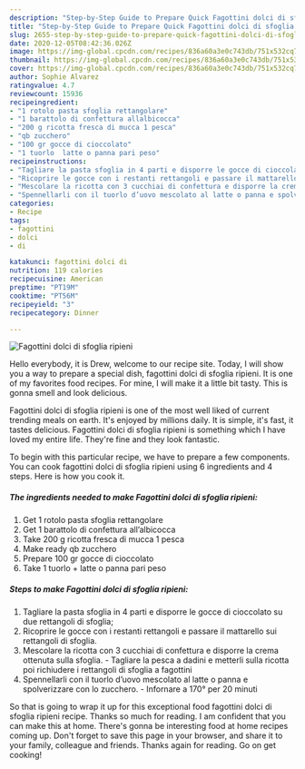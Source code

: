 ```yaml
---
description: "Step-by-Step Guide to Prepare Quick Fagottini dolci di sfoglia ripieni"
title: "Step-by-Step Guide to Prepare Quick Fagottini dolci di sfoglia ripieni"
slug: 2655-step-by-step-guide-to-prepare-quick-fagottini-dolci-di-sfoglia-ripieni
date: 2020-12-05T08:42:36.026Z
image: https://img-global.cpcdn.com/recipes/836a60a3e0c743db/751x532cq70/fagottini-dolci-di-sfoglia-ripieni-recipe-main-photo.jpg
thumbnail: https://img-global.cpcdn.com/recipes/836a60a3e0c743db/751x532cq70/fagottini-dolci-di-sfoglia-ripieni-recipe-main-photo.jpg
cover: https://img-global.cpcdn.com/recipes/836a60a3e0c743db/751x532cq70/fagottini-dolci-di-sfoglia-ripieni-recipe-main-photo.jpg
author: Sophie Alvarez
ratingvalue: 4.7
reviewcount: 15936
recipeingredient:
- "1 rotolo pasta sfoglia rettangolare"
- "1 barattolo di confettura allalbicocca"
- "200 g ricotta fresca di mucca 1 pesca"
- "qb zucchero"
- "100 gr gocce di cioccolato"
- "1 tuorlo  latte o panna pari peso"
recipeinstructions:
- "Tagliare la pasta sfoglia in 4 parti e disporre le gocce di cioccolato su due rettangoli di sfoglia;"
- "Ricoprire le gocce con i restanti rettangoli e passare il mattarello sui rettangoli di sfoglia."
- "Mescolare la ricotta con 3 cucchiai di confettura e disporre la crema ottenuta sulla sfoglia. Tagliare la pesca a dadini e metterli sulla ricotta poi richiudere i rettangoli di sfoglia a fagottini"
- "Spennellarli con il tuorlo d’uovo mescolato al latte o panna e spolverizzare con lo zucchero. Infornare a 170° per 20 minuti"
categories:
- Recipe
tags:
- fagottini
- dolci
- di

katakunci: fagottini dolci di 
nutrition: 119 calories
recipecuisine: American
preptime: "PT19M"
cooktime: "PT56M"
recipeyield: "3"
recipecategory: Dinner

---
```



![Fagottini dolci di sfoglia ripieni](https://img-global.cpcdn.com/recipes/836a60a3e0c743db/751x532cq70/fagottini-dolci-di-sfoglia-ripieni-recipe-main-photo.jpg)

Hello everybody, it is Drew, welcome to our recipe site. Today, I will show you a way to prepare a special dish, fagottini dolci di sfoglia ripieni. It is one of my favorites food recipes. For mine, I will make it a little bit tasty. This is gonna smell and look delicious.

Fagottini dolci di sfoglia ripieni is one of the most well liked of current trending meals on earth. It's enjoyed by millions daily. It is simple, it's fast, it tastes delicious. Fagottini dolci di sfoglia ripieni is something which I have loved my entire life. They're fine and they look fantastic.




To begin with this particular recipe, we have to prepare a few components. You can cook fagottini dolci di sfoglia ripieni using 6 ingredients and 4 steps. Here is how you cook it.

<!--inarticleads1-->

##### The ingredients needed to make Fagottini dolci di sfoglia ripieni:

1. Get 1 rotolo pasta sfoglia rettangolare
1. Get 1 barattolo di confettura all’albicocca
1. Take 200 g ricotta fresca di mucca 1 pesca
1. Make ready qb zucchero
1. Prepare 100 gr gocce di cioccolato
1. Take 1 tuorlo + latte o panna pari peso




<!--inarticleads2-->

##### Steps to make Fagottini dolci di sfoglia ripieni:

1. Tagliare la pasta sfoglia in 4 parti e disporre le gocce di cioccolato su due rettangoli di sfoglia;
1. Ricoprire le gocce con i restanti rettangoli e passare il mattarello sui rettangoli di sfoglia.
1. Mescolare la ricotta con 3 cucchiai di confettura e disporre la crema ottenuta sulla sfoglia. - Tagliare la pesca a dadini e metterli sulla ricotta poi richiudere i rettangoli di sfoglia a fagottini
1. Spennellarli con il tuorlo d’uovo mescolato al latte o panna e spolverizzare con lo zucchero. - Infornare a 170° per 20 minuti




So that is going to wrap it up for this exceptional food fagottini dolci di sfoglia ripieni recipe. Thanks so much for reading. I am confident that you can make this at home. There's gonna be interesting food at home recipes coming up. Don't forget to save this page in your browser, and share it to your family, colleague and friends. Thanks again for reading. Go on get cooking!
